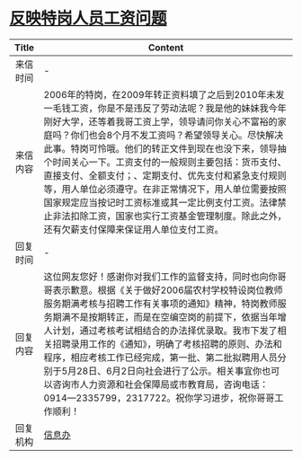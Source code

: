 # <a href="http://www.shangluo.gov.cn/zmhd/ldxxxx.jsp?urltype=leadermail.LeaderMailContentUrl&wbtreeid=1112&leadermailid=1007">反映特岗人员工资问题</a>
| Title |                                                                                                                                                Content                                                                                                                                                 |
|:-----:|--------------------------------------------------------------------------------------------------------------------------------------------------------------------------------------------------------------------------------------------------------------------------------------------------------|
| 来信时间  | -                                                                                                                                                                                                                                                                                                      |
| 来信内容  | 2006年的特岗，在2009年转正资料填了之后到2010年未发一毛钱工资，你是不是违反了劳动法呢？我是他的妹妹我今年刚好大学，还等着我哥工资上学，领导请问你关心不富裕的家庭吗？你们也会8个月不发工资吗？希望领导关心。尽快解决此事。特岗可怜哦。他们的转正文件到现在也没下来，领导抽个时间关心一下。工资支付的一般规则主要包括：货币支付、直接支付、全额支付；、定期支付、优先支付和紧急支付规则等，用人单位必须遵守。在非正常情况下，用人单位需要按照国家规定应当按记时工资标准或其一定比例支付工资。法律禁止非法扣除工资，国家也实行工资基金管理制度。除此之外，还有欠薪支付保障来保证用人单位支付工资。 |
| 回复时间  | -                                                                                                                                                                                                                                                                                                      |
| 回复内容  | 这位网友您好！感谢你对我们工作的监督支持，同时也向你哥哥表示歉意。根据《关于做好2006届农村学校特设岗位教师服务期满考核与招聘工作有关事项的通知》精神，特岗教师服务期满不是按期转正，而是在空编空岗的前提下，依据当年增人计划，通过考核考试相结合的办法择优录取。我市下发了相关招聘录用工作的《通知》，明确了考核招聘的原则、办法和程序，相应考核工作已经完成，第一批、第二批拟聘用人员分别于5月28日、6月2日向社会进行了公示。相关事宜你也可以咨询市人力资源和社会保障局或市教育局，咨询电话：0914—2335799，2317722。祝你学习进步，祝你哥哥工作顺利！               |
| 回复机构  | <a href="../../categories/agencies/信息办.md">信息办</a>                                                                                                                                                                                                                                                     |